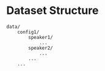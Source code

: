 # Dataset Structure

```
data/
    config1/
        speaker1/
            ...
        speaker2/
            ...
        ...
    ...
```
